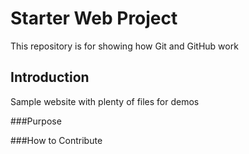 # Starter Web Project

This repository is for showing how Git and GitHub work

## Introduction

Sample website with plenty of files for demos

###Purpose

###How to Contribute
